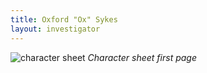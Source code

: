 ```yaml
---
title: Oxford "Ox" Sykes
layout: investigator
---
```


![character sheet](ox.jpg)
_Character sheet first page_
